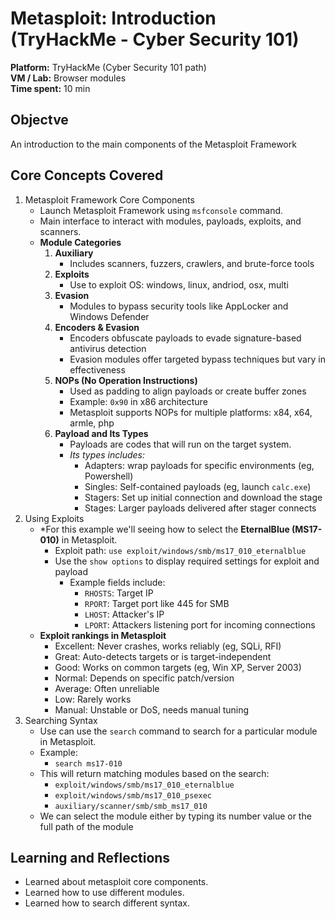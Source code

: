 # Metasploit: Introduction (TryHackMe - Cyber Security 101)
**Platform:** TryHackMe (Cyber Security 101 path)  
**VM / Lab:** Browser modules  
**Time spent:** 10 min

## Objectve
An introduction to the main components of the Metasploit Framework

## Core Concepts Covered
1. Metasploit Framework Core Components
    - Launch Metasploit Framework using `msfconsole` command.
    - Main interface to interact with modules, payloads, exploits, and scanners.
    - **Module Categories**
        1. **Auxiliary**
            * Includes scanners, fuzzers, crawlers, and brute-force tools
        2. **Exploits**
            * Use to exploit OS: windows, linux, andriod, osx, multi
        3. **Evasion**
            * Modules to bypass security tools like AppLocker and Windows Defender
        4. **Encoders & Evasion**
            * Encoders obfuscate payloads to evade signature-based antivirus detection
            * Evasion modules offer targeted bypass techniques but vary in effectiveness
        5. **NOPs (No Operation Instructions)**
            * Used as padding to align payloads or create buffer zones
            * Example: `0x90` in x86 architecture
            * Metasploit supports NOPs for multiple platforms: x84, x64, armle, php
        6. **Payload and Its Types**
            * Payloads are codes that will run on the target system.
            * *Its types includes:*
                * Adapters: wrap payloads for specific environments (eg, Powershell)
                * Singles: Self-contained payloads (eg, launch `calc.exe`)
                * Stagers: Set up initial connection and download the stage
                * Stages: Larger payloads delivered after stager connects
2. Using Exploits
    - *For this example we'll seeing how to select the **EternalBlue (MS17-010)** in Metasploit.
        * Exploit path: `use exploit/windows/smb/ms17_010_eternalblue`
        * Use the `show options` to display required settings for exploit and payload
            * Example fields include:
                * `RHOSTS`: Target IP
                * `RPORT`: Target port like 445 for SMB
                * `LHOST`: Attacker's IP
                * `LPORT`: Attackers listening port for incoming connections
    - **Exploit rankings in Metasploit**
        * Excellent: Never crashes, works reliably (eg, SQLi, RFI)
        * Great: Auto-detects targets or is target-independent
        * Good: Works on common targets (eg, Win XP, Server 2003)
        * Normal: Depends on specific patch/version
        * Average: Often unreliable
        * Low: Rarely works
        * Manual: Unstable or DoS, needs manual tuning
3. Searching Syntax 
    - Use can use the `search` command to search for a particular module in Metasploit.
    - Example:
        * `search ms17-010`
    - This will return matching modules based on the search:
        * `exploit/windows/smb/ms17_010_eternalblue`
        * `exploit/windows/smb/ms17_010_psexec`
        * `auxiliary/scanner/smb/smb_ms17_010`
    - We can select the module either by typing its number value or the full path of the module

## Learning and Reflections
- Learned about metasploit core components.
- Learned how to use different modules.
- Learned how to search different syntax.





